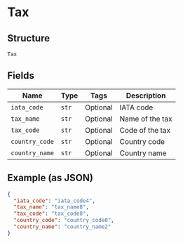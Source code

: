 
# Tax

## Structure

`Tax`

## Fields

| Name | Type | Tags | Description |
|  --- | --- | --- | --- |
| `iata_code` | `str` | Optional | IATA code |
| `tax_name` | `str` | Optional | Name of the tax |
| `tax_code` | `str` | Optional | Code of the tax |
| `country_code` | `str` | Optional | Country code |
| `country_name` | `str` | Optional | Country name |

## Example (as JSON)

```json
{
  "iata_code": "iata_code4",
  "tax_name": "tax_name8",
  "tax_code": "tax_code8",
  "country_code": "country_code0",
  "country_name": "country_name2"
}
```

